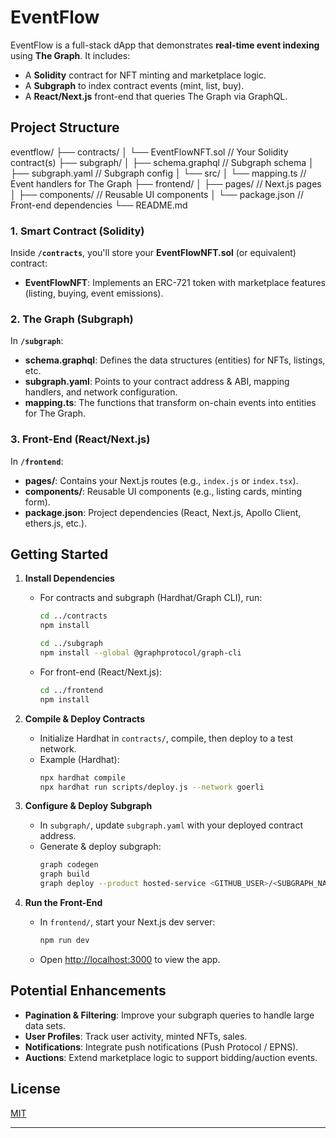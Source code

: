 # EventFlow

EventFlow is a full-stack dApp that demonstrates **real-time event indexing** using **The Graph**. 
It includes:
- A **Solidity** contract for NFT minting and marketplace logic.
- A **Subgraph** to index contract events (mint, list, buy).
- A **React/Next.js** front-end that queries The Graph via GraphQL.

## Project Structure

eventflow/ 
├── contracts/
│ └── EventFlowNFT.sol // Your Solidity contract(s) 
├── subgraph/ 
│ ├── schema.graphql // Subgraph schema
│ ├── subgraph.yaml // Subgraph config 
│ └── src/ 
│ └── mapping.ts // Event handlers for The Graph 
├── frontend/
│ ├── pages/ // Next.js pages
│ ├── components/ // Reusable UI components
│ └── package.json // Front-end dependencies 
└── README.md


### 1. Smart Contract (Solidity)

Inside **`/contracts`**, you'll store your **EventFlowNFT.sol** (or equivalent) contract:

- **EventFlowNFT**: Implements an ERC-721 token with marketplace features (listing, buying, event emissions).

### 2. The Graph (Subgraph)

In **`/subgraph`**:
- **schema.graphql**: Defines the data structures (entities) for NFTs, listings, etc.
- **subgraph.yaml**: Points to your contract address & ABI, mapping handlers, and network configuration.
- **mapping.ts**: The functions that transform on-chain events into entities for The Graph.

### 3. Front-End (React/Next.js)

In **`/frontend`**:
- **pages/**: Contains your Next.js routes (e.g., `index.js` or `index.tsx`).
- **components/**: Reusable UI components (e.g., listing cards, minting form).
- **package.json**: Project dependencies (React, Next.js, Apollo Client, ethers.js, etc.).

## Getting Started

1. **Install Dependencies**  
   - For contracts and subgraph (Hardhat/Graph CLI), run:
     ```bash
     cd ../contracts
     npm install
     ```
     ```bash
     cd ../subgraph
     npm install --global @graphprotocol/graph-cli
     ```
   - For front-end (React/Next.js):
     ```bash
     cd ../frontend
     npm install
     ```

2. **Compile & Deploy Contracts**  
   - Initialize Hardhat in `contracts/`, compile, then deploy to a test network.
   - Example (Hardhat):
     ```bash
     npx hardhat compile
     npx hardhat run scripts/deploy.js --network goerli
     ```

3. **Configure & Deploy Subgraph**  
   - In `subgraph/`, update `subgraph.yaml` with your deployed contract address.
   - Generate & deploy subgraph:
     ```bash
     graph codegen
     graph build
     graph deploy --product hosted-service <GITHUB_USER>/<SUBGRAPH_NAME>
     ```

4. **Run the Front-End**  
   - In `frontend/`, start your Next.js dev server:
     ```bash
     npm run dev
     ```
   - Open [http://localhost:3000](http://localhost:3000) to view the app.

## Potential Enhancements

- **Pagination & Filtering**: Improve your subgraph queries to handle large data sets.
- **User Profiles**: Track user activity, minted NFTs, sales.
- **Notifications**: Integrate push notifications (Push Protocol / EPNS).
- **Auctions**: Extend marketplace logic to support bidding/auction events.

## License

[MIT](https://opensource.org/licenses/MIT)

---

